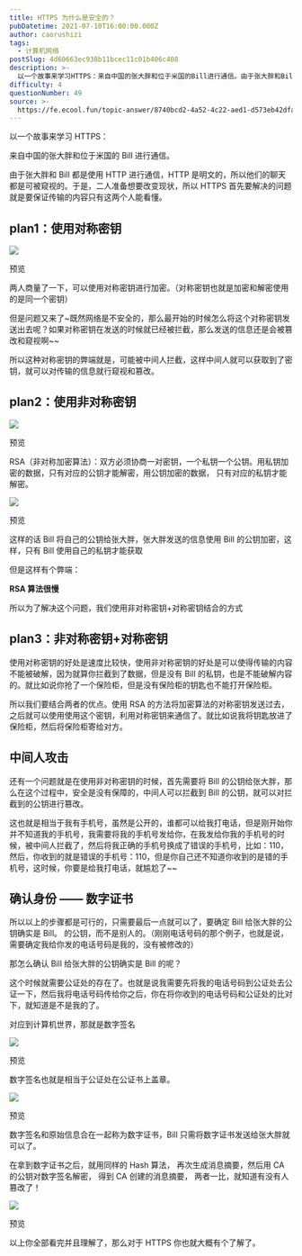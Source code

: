 ```yaml
---
title: HTTPS 为什么是安全的？
pubDatetime: 2021-07-10T16:00:00.000Z
author: caorushizi
tags:
  - 计算机网络
postSlug: 4d60663ec938b11bcec11c01b406c408
description: >-
  以一个故事来学习HTTPS：来自中国的张大胖和位于米国的Bill进行通信。由于张大胖和Bill都是使用HTTP进行通信，HTTP是明文的，所以他们的聊天都是可被窥视的。于是，二人准备想要改变现状，所以
difficulty: 4
questionNumber: 49
source: >-
  https://fe.ecool.fun/topic-answer/8740bcd2-4a52-4c22-aed1-d573eb42dfa9?orderBy=updateTime&order=desc&tagId=16
---
```


以一个故事来学习 HTTPS：

来自中国的张大胖和位于米国的 Bill 进行通信。

由于张大胖和 Bill 都是使用 HTTP 进行通信，HTTP 是明文的，所以他们的聊天都是可被窥视的。于是，二人准备想要改变现状，所以 HTTPS 首先要解决的问题就是要保证传输的内容只有这两个人能看懂。

## plan1：使用对称密钥

![](https://i.loli.net/2021/07/11/5FOMb9BLijPyRhg.png)

预览

两人商量了一下，可以使用对称密钥进行加密。（对称密钥也就是加密和解密使用的是同一个密钥）

但是问题又来了~既然网络是不安全的，那么最开始的时候怎么将这个对称密钥发送出去呢？如果对称密钥在发送的时候就已经被拦截，那么发送的信息还是会被篡改和窥视啊~~

所以这种对称密钥的弊端就是，可能被中间人拦截，这样中间人就可以获取到了密钥，就可以对传输的信息就行窥视和篡改。

## plan2：使用非对称密钥

![](https://i.loli.net/2021/07/11/9TludQbrq73onX5.png)

预览

RSA（非对称加密算法）：双方必须协商一对密钥，一个私钥一个公钥。用私钥加密的数据，只有对应的公钥才能解密，用公钥加密的数据， 只有对应的私钥才能解密。

![](https://i.loli.net/2021/07/11/i4TLQavrhuDzmCy.png)

预览

这样的话 Bill 将自己的公钥给张大胖，张大胖发送的信息使用 Bill 的公钥加密，这样，只有 Bill 使用自己的私钥才能获取

但是这样有个弊端：

**RSA 算法很慢**

所以为了解决这个问题，我们使用非对称密钥+对称密钥结合的方式

## plan3：非对称密钥+对称密钥

使用对称密钥的好处是速度比较快，使用非对称密钥的好处是可以使得传输的内容不能被破解，因为就算你拦截到了数据，但是没有 Bill 的私钥，也是不能破解内容的。就比如说你抢了一个保险柜，但是没有保险柜的钥匙也不能打开保险柜。

所以我们要结合两者的优点。使用 RSA 的方法将加密算法的对称密钥发送过去，之后就可以使用使用这个密钥，利用对称密钥来通信了。就比如说我将钥匙放进了保险柜，然后将保险柜寄给对方。

## 中间人攻击

还有一个问题就是在使用非对称密钥的时候，首先需要将 Bill 的公钥给张大胖，那么在这个过程中，安全是没有保障的，中间人可以拦截到 Bill 的公钥，就可以对拦截到的公钥进行篡改。

这也就是相当于我有手机号，虽然是公开的，谁都可以给我打电话，但是刚开始你并不知道我的手机号，我需要将我的手机号发给你，在我发给你我的手机号的时候，被中间人拦截了，然后将我正确的手机号换成了错误的手机号，比如：110，然后，你收到的就是错误的手机号：110，但是你自己还不知道你收到的是错的手机号，这时候，你要是给我打电话，就尴尬了~~

## 确认身份 —— 数字证书

所以以上的步骤都是可行的，只需要最后一点就可以了，要确定 Bill 给张大胖的公钥确实是 Bill。 的公钥，而不是别人的。（刚刚电话号码的那个例子，也就是说，需要确定我给你发的电话号码是我的，没有被修改的）

那怎么确认 Bill 给张大胖的公钥确实是 Bill 的呢？

这个时候就需要公证处的存在了。也就是说我需要先将我的电话号码到公证处去公证一下，然后我将电话号码传给你之后，你在将你收到的电话号码和公证处的比对下，就知道是不是我的了。

对应到计算机世界，那就是数字签名

![](https://i.loli.net/2021/07/11/UPemOE5slTRMN19.png)

预览

数字签名也就是相当于公证处在公证书上盖章。

![](https://i.loli.net/2021/07/11/imeKGx1XPruf3nU.png)

预览

数字签名和原始信息合在一起称为数字证书，Bill 只需将数字证书发送给张大胖就可以了。

在拿到数字证书之后，就用同样的 Hash 算法， 再次生成消息摘要，然后用 CA 的公钥对数字签名解密， 得到 CA 创建的消息摘要， 两者一比，就知道有没有人篡改了！

![](https://i.loli.net/2021/07/11/Di3A1hUwVPO4JCZ.png)

预览

以上你全部看完并且理解了，那么对于 HTTPS 你也就大概有个了解了。
